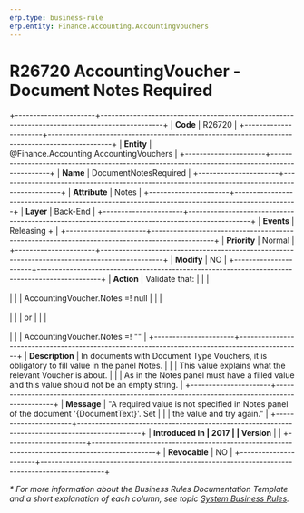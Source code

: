 ```yaml
---
erp.type: business-rule
erp.entity: Finance.Accounting.AccountingVouchers
---
```


# R26720 AccountingVoucher - Document Notes Required
+----------------------+-----------------------------------------------------------------------------------------------+
| **Code**             | R26720                                                                                        |
+----------------------+-----------------------------------------------------------------------------------------------+
| **Entity**           | @Finance.Accounting.AccountingVouchers                                                        |
+----------------------+-----------------------------------------------------------------------------------------------+
| **Name**             | DocumentNotesRequired                                                                         |
+----------------------+-----------------------------------------------------------------------------------------------+
| **Attribute**        | Notes                                                                                         |
+----------------------+-----------------------------------------------------------------------------------------------+
| **Layer**            | Back-End                                                                                      |
+----------------------+-----------------------------------------------------------------------------------------------+
| **Events**           | Releasing +                                                                                   |
+----------------------+-----------------------------------------------------------------------------------------------+
| **Priority**         | Normal                                                                                        |
+----------------------+-----------------------------------------------------------------------------------------------+
| **Modify**           | NO                                                                                            |
+----------------------+-----------------------------------------------------------------------------------------------+
| **Action**           | Validate that:                                                                                |
|                      | <br/><br/>                                                                                    |
|                      | AccountingVoucher.Notes =! null                                                               |
|                      | <br/><br/>                                                                                    |
|                      | or                                                                                            |
|                      | <br/><br/>                                                                                    |
|                      | AccountingVoucher.Notes =! \"\"                                                               |
+----------------------+-----------------------------------------------------------------------------------------------+
| **Description**      | In documents with Document Type Vouchers, it is obligatory to fill value in the panel Notes.  |
|                      | This value explains what the relevant Voucher is about.                                       |
|                      | As in the Notes panel must have a filled value and this value should not be an empty string.  |
+----------------------+-----------------------------------------------------------------------------------------------+
| **Message**          | \"A required value is not specified in Notes panel of the document \'{DocumentText}\'. Set    |
|                      | the value and try again.\"                                                                    |
+----------------------+-----------------------------------------------------------------------------------------------+
| **Introduced In      | 2017                                                                                          |
| Version**            |                                                                                               |
+----------------------+-----------------------------------------------------------------------------------------------+
| **Revocable**        | NO                                                                                            |
+----------------------+-----------------------------------------------------------------------------------------------+

*\* For more information about the Business Rules Documentation Template and a short explanation of each column, see
topic [System Business Rules](../templates/template-description-system-business-rules.md).*
